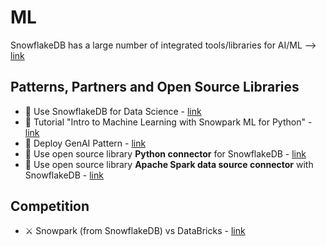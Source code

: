 # ML

SnowflakeDB has a large number of integrated tools/libraries for AI/ML --> [link](https://www.snowflake.com/en/data-cloud/workloads/ai-ml/) 

## Patterns, Partners and Open Source Libraries

- 🧱 Use SnowflakeDB for Data Science - [link](https://resources.snowflake.com/architecture-patterns/005-data-science-data-science-with-snowflake)
- :book: Tutorial "Intro to Machine Learning with Snowpark ML for Python" - [link](https://quickstarts.snowflake.com/guide/intro_to_machine_learning_with_snowpark_ml_for_python/index.html)
- :book: Deploy GenAI Pattern - [link](https://www.snowflake.com/blog/snowpark-container-services-deploy-genai-full-stack-apps/)
- :book: Use open source library **Python connector** for SnowflakeDB - [link](https://github.com/snowflakedb/snowflake-connector-python)
- :book: Use open source library **Apache Spark data source connector** with SnowflakeDB - [link](https://github.com/snowflakedb/spark-snowflake)

## Competition

- ⚔️ Snowpark (from SnowflakeDB) vs DataBricks - [link](https://medium.com/codex/snowpark-the-databricks-killer-199a6ee9defc)

